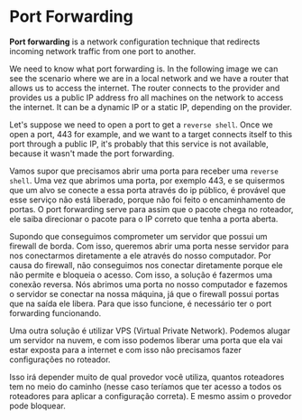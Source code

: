 # Port Forwarding

**Port forwarding** is a network configuration technique that redirects incoming network traffic from one port to another.

We need to know what port forwarding is. In the following image we can see the scenario where we are in a local network and we have a router that allows us to access the internet. The router connects to the provider and provides us a public IP address fro all machines on the network to access the internet. It can be a dynamic IP or a static IP, depending on the provider.

Let's suppose we need to open a port to get a `reverse shell`. Once we open a port, 443 for example, and we want to a target connects itself to this port through a public IP, it's probably that this service is not available, because it wasn't made the port forwarding.
 
Vamos supor que precisamos abrir uma porta para receber uma `reverse shell`. Uma vez que abrimos uma porta, por exemplo 443, e se quisermos que um alvo se conecte a essa porta através do ip público, é provável que esse serviço não está liberado, porque não foi feito o encaminhamento de portas. O port forwarding serve para assim que o pacote chega no roteador, ele saiba direcionar o pacote para o IP correto que tenha a porta aberta.  

Supondo que conseguimos comprometer um servidor que possui um firewall de borda. Com isso, queremos abrir uma porta nesse servidor para nos conectarmos diretamente a ele através do nosso computador. Por causa do firewall, não conseguimos nos conectar diretamente porque ele não permite e bloqueia o acesso. Com isso, a solução é fazermos uma conexão reversa. Nós abrimos uma porta no nosso computador e fazemos o servidor se conectar na nossa máquina, já que o firewall possui portas que na saída ele libera. Para que isso funcione, é necessário ter o port forwarding funcionando. 

Uma outra solução é utilizar VPS (Virtual Private Network). Podemos alugar um servidor na nuvem, e com isso podemos liberar uma porta que ela vai estar exposta para a internet e com isso não precisamos fazer configurações no roteador.

Isso irá depender muito de qual provedor você utiliza, quantos roteadores tem no meio do caminho (nesse caso teríamos que ter acesso a todos os roteadores para aplicar a configuração correta). E mesmo assim o provedor pode bloquear.